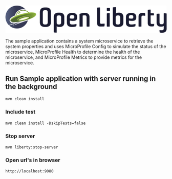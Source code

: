 ![](https://github.com/OpenLiberty/open-liberty/blob/master/logos/logo_horizontal_light_navy.png)

The sample application contains a system microservice to retrieve the system properties and uses MicroProfile Config to simulate the status of the microservice, MicroProfile Health to determine the health of the microservice, and MicroProfile Metrics to provide metrics for the microservice.

## Run Sample application with server running in the background
    mvn clean install

### Include test
    mvn clean install -DskipTests=false

### Stop server
    mvn liberty:stop-server

### Open url's in browser
    http://localhost:9080

